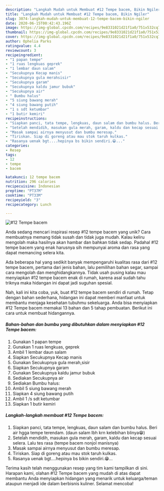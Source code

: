 ```yaml
---
description: "Langkah Mudah untuk Membuat #12 Tempe bacem, Bikin Ngiler"
title: "Langkah Mudah untuk Membuat #12 Tempe bacem, Bikin Ngiler"
slug: 3074-langkah-mudah-untuk-membuat-12-tempe-bacem-bikin-ngiler
date: 2020-06-15T00:42:43.196Z
image: https://img-global.cpcdn.com/recipes/9e8331021d21f1a0/751x532cq70/12-tempe-bacem-foto-resep-utama.jpg
thumbnail: https://img-global.cpcdn.com/recipes/9e8331021d21f1a0/751x532cq70/12-tempe-bacem-foto-resep-utama.jpg
cover: https://img-global.cpcdn.com/recipes/9e8331021d21f1a0/751x532cq70/12-tempe-bacem-foto-resep-utama.jpg
author: Ophelia Parks
ratingvalue: 4.4
reviewcount: 3
recipeingredient:
- "1 papan tempe"
- "1 ruas lengkuas geprek"
- "1 lembar daun salam"
- "Secukupnya Kecap manis"
- "Secukupnya gula merahsisir"
- "Secukupnya garam"
- "Secukupnya kaldu jamur bubuk"
- "Secukupnya air"
- " Bumbu halus"
- "5 siung bawang merah"
- "4 siung bawang putih"
- "1 s sdt ketumbar"
- "1 butir kemiri"
recipeinstructions:
- "Siapkan panci, tata tempe, lengkuas, daun salam dan bumbu halus. Beri air hgga tempe terendam. (daun salam lbh krn kelebihan blinya😁)"
- "Setelah mendidih, masukan gula merah, garam, kaldu dan kecap sesuai selera. Lalu tes rasa (tempe bacem nonjol manisnya)"
- "Masak sampai airnya menyusut dan bumbu meresap."
- "Tiriskan. Siap di goreng atau mau stok taruh kulkas."
- "Rasanya uenak bgt....hepinya bs bikin sendiri.😁..."
categories:
- Resep
tags:
- 12
- tempe
- bacem

katakunci: 12 tempe bacem 
nutrition: 296 calories
recipecuisine: Indonesian
preptime: "PT37M"
cooktime: "PT33M"
recipeyield: "3"
recipecategory: Lunch

---
```



![#12 Tempe bacem](https://img-global.cpcdn.com/recipes/9e8331021d21f1a0/751x532cq70/12-tempe-bacem-foto-resep-utama.jpg)

Anda sedang mencari inspirasi resep #12 tempe bacem yang unik? Cara membuatnya memang tidak susah dan tidak juga mudah. Kalau keliru mengolah maka hasilnya akan hambar dan bahkan tidak sedap. Padahal #12 tempe bacem yang enak harusnya sih mempunyai aroma dan rasa yang dapat memancing selera kita.

Ada beberapa hal yang sedikit banyak mempengaruhi kualitas rasa dari #12 tempe bacem, pertama dari jenis bahan, lalu pemilihan bahan segar, sampai cara mengolah dan menghidangkannya. Tidak usah pusing kalau mau menyiapkan #12 tempe bacem enak di rumah, karena asal sudah tahu triknya maka hidangan ini dapat jadi suguhan spesial.




Nah, kali ini kita coba, yuk, buat #12 tempe bacem sendiri di rumah. Tetap dengan bahan sederhana, hidangan ini dapat memberi manfaat untuk membantu menjaga kesehatan tubuhmu sekeluarga. Anda bisa menyiapkan #12 Tempe bacem memakai 13 bahan dan 5 tahap pembuatan. Berikut ini cara untuk membuat hidangannya.

<!--inarticleads1-->

##### Bahan-bahan dan bumbu yang dibutuhkan dalam menyiapkan #12 Tempe bacem:

1. Gunakan 1 papan tempe
1. Gunakan 1 ruas lengkuas, geprek
1. Ambil 1 lembar daun salam
1. Siapkan Secukupnya Kecap manis
1. Gunakan Secukupnya gula merah,sisir
1. Siapkan Secukupnya garam
1. Gunakan Secukupnya kaldu jamur bubuk
1. Sediakan Secukupnya air
1. Sediakan  Bumbu halus:
1. Ambil 5 siung bawang merah
1. Siapkan 4 siung bawang putih
1. Ambil 1 /s sdt ketumbar
1. Siapkan 1 butir kemiri




<!--inarticleads2-->

##### Langkah-langkah membuat #12 Tempe bacem:

1. Siapkan panci, tata tempe, lengkuas, daun salam dan bumbu halus. Beri air hgga tempe terendam. (daun salam lbh krn kelebihan blinya😁)
1. Setelah mendidih, masukan gula merah, garam, kaldu dan kecap sesuai selera. Lalu tes rasa (tempe bacem nonjol manisnya)
1. Masak sampai airnya menyusut dan bumbu meresap.
1. Tiriskan. Siap di goreng atau mau stok taruh kulkas.
1. Rasanya uenak bgt....hepinya bs bikin sendiri.😁...




Terima kasih telah menggunakan resep yang tim kami tampilkan di sini. Harapan kami, olahan #12 Tempe bacem yang mudah di atas dapat membantu Anda menyiapkan hidangan yang menarik untuk keluarga/teman ataupun menjadi ide dalam berbisnis kuliner. Selamat mencoba!
